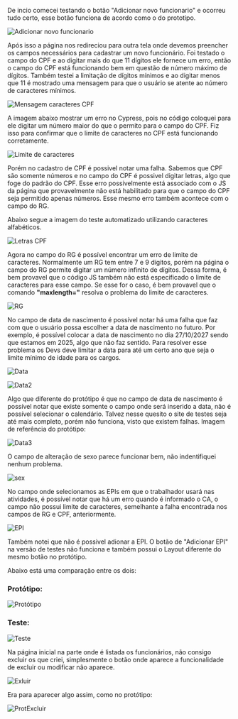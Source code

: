 De incio comecei testando o botão "Adicionar novo funcionario" e ocorreu tudo certo, esse botão funciona de acordo como o do prototipo.

![Adicionar novo funcionario](Images/image-1.png)

Após isso a página nos redireciou para outra tela onde devemos preencher os campos necessários para cadastrar um novo funcionário. Foi testado o campo do CPF e ao digitar mais do que 11 dígitos ele fornece um erro, então o campo do CPF está funcionando bem em questão de número máximo de dígitos. Também testei a limitação de dígitos mínimos e ao digitar menos que 11 é mostrado uma mensagem para que o usuário se atente ao número de caracteres mínimos.

![Mensagem caracteres CPF](<Images/Pasted image 20250719102034.png>)

A imagem abaixo mostrar um erro no Cypress, pois no código coloquei para ele digitar um número maior do que o permito para o campo do CPF. Fiz isso para confirmar que o limite de caracteres no CPF está funcionando corretamente.

![Limite de caracteres](<Images/Captura de tela 2025-07-19 093615.png>)

Porém no cadastro de CPF é possivel notar uma falha. Sabemos que CPF são somente números e no campo do CPF é possivel digitar letras, algo que foge do padrão do CPF. Esse erro possivelmente está associado com o JS da página que provavelmente não está habilitado para que o campo do CPF seja permitido apenas números.
Esse mesmo erro também acontece com o campo do RG.

Abaixo segue a imagem do teste automatizado utilizando caracteres alfabéticos.

![Letras CPF](<Images/cpf letras.png>)

Agora no campo do RG é possível encontrar um erro de limite de caracteres. Normalmente um RG tem entre 7 e 9 dígitos, porém na página o campo do RG permite digitar um número infinito de dígitos. Dessa forma, é bem provavel que o código JS também não está especificado o limite de caracteres para esse campo. Se esse for o caso, é bem provavel que o comando **"maxlength="** resolva o problema do limite de caracteres.

![RG](<Images/Pasted image 20250719100229.png>)

No campo de data de nascimento é possível notar há uma falha que faz com que o usuário possa escolher a data de nascimento no futuro. Por exemplo, é possível colocar a data de nascimento no dia 27/10/2027 sendo que estamos em 2025, algo que não faz sentido. Para resolver esse problema os Devs deve limitar a data para até um certo ano que seja o limite mínimo de idade para os cargos.

![Data](<Images/Pasted image 20250719102124.png>)

![Data2](<Images/Pasted image 20250719101400.png>)

Algo que diferente do protótipo é que no campo de data de nascimento é possível notar que existe somente o campo onde será inserido a data, não é possível selecionar o calendário. Talvez nesse quesito o site de testes seja até mais completo, porém não funciona, visto que existem falhas.
Imagem de referência do protótipo:

![Data3](<Images/Pasted image 20250719101549.png>)

O campo de alteração de sexo parece funcionar bem, não indentifiquei nenhum problema.

![sex](<Images/Pasted image 20250719100650.png>)

No campo onde selecionamos as EPIs em que o trabalhador usará nas atividades, é possível notar que há um erro quando é informado o CA, o campo não possui limite de caracteres, semelhante a falha encontrada nos campos de RG e CPF, anteriormente.

![EPI](<Images/Pasted image 20250719101034.png>)

Também notei que não é possivel adionar a EPI. O botão de "Adicionar EPI" na versão de testes não funciona e também possui o Layout diferente do mesmo botão no protótipo.

Abaixo está uma comparação entre os dois:

<h3>Protótipo:</h3>

![Protótipo](<Images/Pasted image 20250719103517.png>)

<h3>Teste:</h3>

![Teste](<Images/Pasted image 20250719104624.png>)

Na página inicial na parte onde é listada os funcionários, não consigo excluir os que criei, simplesmente o botão onde aparece a funcionalidade de excluir ou modificar não aparece.

![Exluir](<Images/Captura de tela 2025-07-19 104811.png>)

Era para aparecer algo assim, como no protótipo:

![ProtExcluir](<Images/Captura de tela 2025-07-19 105029.png>)